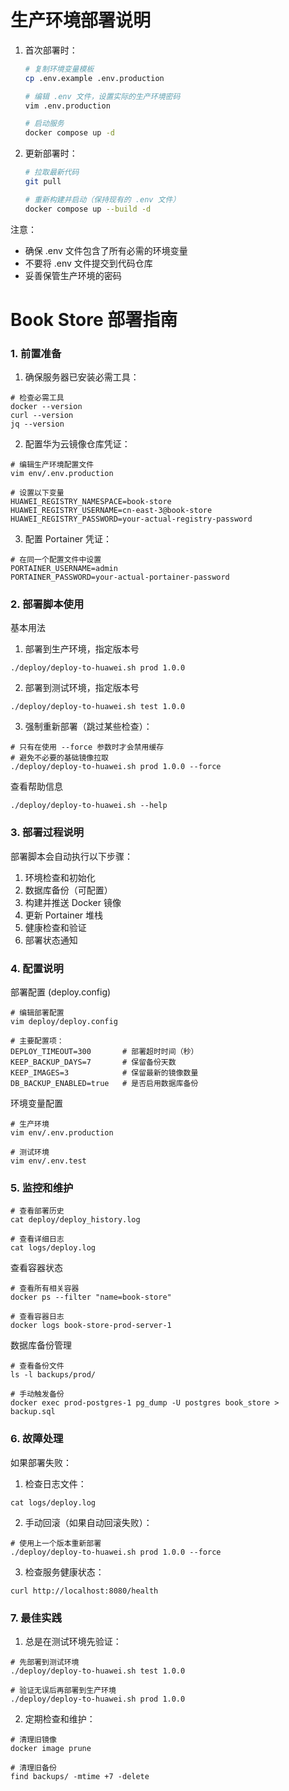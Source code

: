 # 生产环境部署说明

1. 首次部署时：
   ```bash
   # 复制环境变量模板
   cp .env.example .env.production
   
   # 编辑 .env 文件，设置实际的生产环境密码
   vim .env.production
   
   # 启动服务
   docker compose up -d
   ```

2. 更新部署时：
   ```bash
   # 拉取最新代码
   git pull
   
   # 重新构建并启动（保持现有的 .env 文件）
   docker compose up --build -d
   ```

注意：
- 确保 .env 文件包含了所有必需的环境变量
- 不要将 .env 文件提交到代码仓库
- 妥善保管生产环境的密码



# Book Store 部署指南
### 1. 前置准备
1. 确保服务器已安装必需工具：
```
# 检查必需工具
docker --version
curl --version
jq --version
```
2. 配置华为云镜像仓库凭证：
```
# 编辑生产环境配置文件
vim env/.env.production

# 设置以下变量
HUAWEI_REGISTRY_NAMESPACE=book-store
HUAWEI_REGISTRY_USERNAME=cn-east-3@book-store
HUAWEI_REGISTRY_PASSWORD=your-actual-registry-password
```
3. 配置 Portainer 凭证：
```
# 在同一个配置文件中设置
PORTAINER_USERNAME=admin
PORTAINER_PASSWORD=your-actual-portainer-password
```

### 2. 部署脚本使用
基本用法
1. 部署到生产环境，指定版本号
```
./deploy/deploy-to-huawei.sh prod 1.0.0
```

2. 部署到测试环境，指定版本号
```
./deploy/deploy-to-huawei.sh test 1.0.0
```

3. 强制重新部署（跳过某些检查）：
```
# 只有在使用 --force 参数时才会禁用缓存
# 避免不必要的基础镜像拉取
./deploy/deploy-to-huawei.sh prod 1.0.0 --force
```

查看帮助信息
```
./deploy/deploy-to-huawei.sh --help
```

### 3. 部署过程说明
部署脚本会自动执行以下步骤：
1. 环境检查和初始化
2. 数据库备份（可配置）
3. 构建并推送 Docker 镜像
4. 更新 Portainer 堆栈
5. 健康检查和验证
6. 部署状态通知

### 4. 配置说明
部署配置 (deploy.config)
```
# 编辑部署配置
vim deploy/deploy.config

# 主要配置项：
DEPLOY_TIMEOUT=300       # 部署超时时间（秒）
KEEP_BACKUP_DAYS=7       # 保留备份天数
KEEP_IMAGES=3            # 保留最新的镜像数量
DB_BACKUP_ENABLED=true   # 是否启用数据库备份
```

环境变量配置
```
# 生产环境
vim env/.env.production

# 测试环境
vim env/.env.test
```
### 5. 监控和维护
```
# 查看部署历史
cat deploy/deploy_history.log

# 查看详细日志
cat logs/deploy.log
```

查看容器状态
```
# 查看所有相关容器
docker ps --filter "name=book-store"

# 查看容器日志
docker logs book-store-prod-server-1
```

数据库备份管理
```
# 查看备份文件
ls -l backups/prod/

# 手动触发备份
docker exec prod-postgres-1 pg_dump -U postgres book_store > backup.sql
```

### 6. 故障处理
如果部署失败：
1. 检查日志文件：
```
cat logs/deploy.log
```
2. 手动回滚（如果自动回滚失败）：
```
# 使用上一个版本重新部署
./deploy/deploy-to-huawei.sh prod 1.0.0 --force
```
3. 检查服务健康状态：
```
curl http://localhost:8080/health
```

### 7. 最佳实践
1. 总是在测试环境先验证：
```
# 先部署到测试环境
./deploy/deploy-to-huawei.sh test 1.0.0

# 验证无误后再部署到生产环境
./deploy/deploy-to-huawei.sh prod 1.0.0
```

2. 定期检查和维护：
```
# 清理旧镜像
docker image prune

# 清理旧备份
find backups/ -mtime +7 -delete
```



